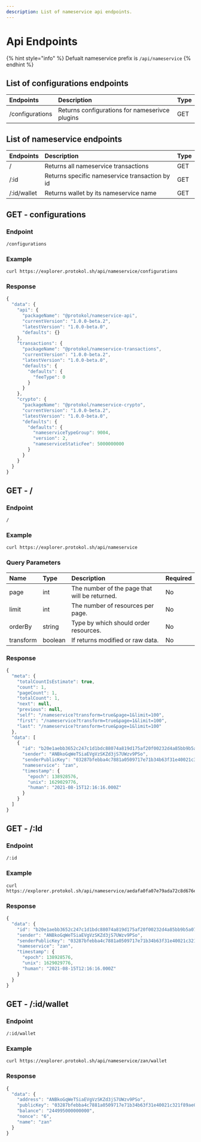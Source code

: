 ```yaml
---
description: List of nameservice api endpoints.
---
```


# Api Endpoints

{% hint style="info" %}
Defualt nameservice prefix is `/api/nameservice`
{% endhint %}

## List of configurations endpoints

| Endpoints | Description | Type |
| :--- | :--- | :--- |
| /configurations | Returns configurations for nameserivce plugins | GET |

## List of nameservice endpoints

| Endpoints | Description | Type |
| :--- | :--- | :--- |
| / | Returns all nameservice transactions | GET |
| /:id | Returns specific nameservice transaction by id | GET |
| /:id/wallet | Returns wallet by its nameservice name | GET |



## GET - configurations

### Endpoint

```text
/configurations
```

### Example

```text
curl https://explorer.protokol.sh/api/nameservice/configurations
```

### Response

```javascript
{
  "data": {
    "api": {
      "packageName": "@protokol/nameservice-api",
      "currentVersion": "1.0.0-beta.2",
      "latestVersion": "1.0.0-beta.0",
      "defaults": {}
    },
    "transactions": {
      "packageName": "@protokol/nameservice-transactions",
      "currentVersion": "1.0.0-beta.2",
      "latestVersion": "1.0.0-beta.0",
      "defaults": {
        "defaults": {
          "feeType": 0
        }
      }
    },
    "crypto": {
      "packageName": "@protokol/nameservice-crypto",
      "currentVersion": "1.0.0-beta.2",
      "latestVersion": "1.0.0-beta.0",
      "defaults": {
        "defaults": {
          "nameserviceTypeGroup": 9004,
          "version": 2,
          "nameserviceStaticFee": 5000000000
        }
      }
    }
  }
}
```

## GET - /

### Endpoint

```text
/
```

### Example

```text
curl https://explorer.protokol.sh/api/nameservice
```

### **Query Parameters**

| **Name** | Type | Description | Required |
| :--- | :--- | :--- | :--- |
| page | int | The number of the page that will be returned. | No |
| limit | int | The number of resources per page. | No |
| orderBy | string | Type by which should order resources. | No |
| transform | boolean | If returns modified or raw data. | No |

### Response

```javascript
{
  "meta": {
    "totalCountIsEstimate": true,
    "count": 1,
    "pageCount": 1,
    "totalCount": 1,
    "next": null,
    "previous": null,
    "self": "/nameservice?transform=true&page=1&limit=100",
    "first": "/nameservice?transform=true&page=1&limit=100",
    "last": "/nameservice?transform=true&page=1&limit=100"
  },
  "data": [
    {
      "id": "b20e1aebb3652c247c1d1bdc88074a819d175af20f00232d4a85bb9b5a07b637",
      "sender": "ANBkoGqWeTSiaEVgVzSKZd3jS7UWzv9PSo",
      "senderPublicKey": "03287bfebba4c7881a0509717e71b34b63f31e40021c321f89ae04f84be6d6ac37",
      "nameservice": "zan",
      "timestamp": {
        "epoch": 138928576,
        "unix": 1629029776,
        "human": "2021-08-15T12:16:16.000Z"
      }
    }
  ]
}
```

## GET - /:Id

### **Endpoint**

```text
/:id
```

### Example

```text
curl https://explorer.protokol.sh/api/nameservice/aedafa0fa07e79ada72c8d676efaa9429ff04f47271bce742c6079b56872285c
```

### Response

```javascript
{
  "data": {
    "id": "b20e1aebb3652c247c1d1bdc88074a819d175af20f00232d4a85bb9b5a07b637",
    "sender": "ANBkoGqWeTSiaEVgVzSKZd3jS7UWzv9PSo",
    "senderPublicKey": "03287bfebba4c7881a0509717e71b34b63f31e40021c321f89ae04f84be6d6ac37",
    "nameservice": "zan",
    "timestamp": {
      "epoch": 138928576,
      "unix": 1629029776,
      "human": "2021-08-15T12:16:16.000Z"
    }
  }
}
```

## GET - /:id/wallet

### Endpoint

```text
/:id/wallet
```

### Example

```text
curl https://explorer.protokol.sh/api/nameservice/zan/wallet
```

### Response

```javascript
{
  "data": {
    "address": "ANBkoGqWeTSiaEVgVzSKZd3jS7UWzv9PSo",
    "publicKey": "03287bfebba4c7881a0509717e71b34b63f31e40021c321f89ae04f84be6d6ac37",
    "balance": "244995000000000",
    "nonce": "6",
    "name": "zan"
  }
}
```

